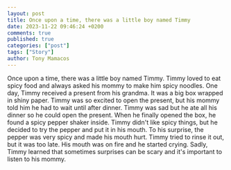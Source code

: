 ```yaml
---
layout: post
title: Once upon a time, there was a little boy named Timmy
date: 2023-11-22 09:46:24 +0200
comments: true
published: true
categories: ["post"]
tags: ["Story"]
author: Tony Mamacos
---
```

Once upon a time, there was a little boy named Timmy. Timmy loved to eat spicy food and always asked his mommy to make him spicy noodles. One day, Timmy received a present from his grandma. It was a big box wrapped in shiny paper.
Timmy was so excited to open the present, but his mommy told him he had to wait until after dinner. Timmy was sad but he ate all his dinner so he could open the present. When he finally opened the box, he found a spicy pepper shaker inside.
Timmy didn't like spicy things, but he decided to try the pepper and put it in his mouth. To his surprise, the pepper was very spicy and made his mouth hurt. Timmy tried to rinse it out, but it was too late. His mouth was on fire and he started crying. Sadly, Timmy learned that sometimes surprises can be scary and it's important to listen to his mommy.
